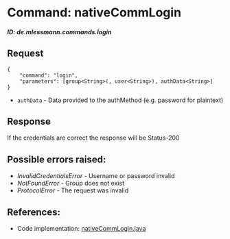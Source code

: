 # Command: nativeCommLogin
##### ID: de.mlessmann.commands.login

## Request
```  
{  
	"command": "login",  
	"parameters": [group<String>(, user<String>), authData<String>]  
}  
```  
  * ```authData``` - Data provided to the authMethod (e.g. password for plaintext)  
  
  
## Response
If the credentials are correct the response will be Status-200  
  
  
## Possible errors raised:  
* _InvalidCredentialsError_ - Username or password invalid  
* _NotFoundError_ - Group does not exist  
* _ProtocolError_ - The request was invalid  
  
## References:  
* Code implementation: [nativeCommLogin.java](https://github.com/MarkL4YG/Homework_Server/blob/Latest/src/main/java/de/mlessmann/network/commands/nativeCommLogin.java)  
